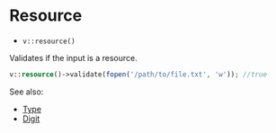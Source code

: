 # Resource

- `v::resource()`

Validates if the input is a resource.

```php
v::resource()->validate(fopen('/path/to/file.txt', 'w')); //true
```

See also:

  * [Type](Type.md)
  * [Digit](Digit.md)

